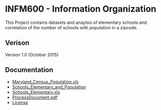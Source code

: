 INFM600 - Information Organization
=======
This Project contains datasets and anaylsis of elementary schools and correlation of the number of schools with population in a zipcode.

Verison
-------------
Version 1.0 (October 2015)

Documentation
-------------

* [Maryland_Census_Population.xls](https://github.com/Rameshb-umd/INFM600/blob/master/Maryland_Census_Population.xls)
* [Schools_Elementary_and_Population](https://github.com/Rameshb-umd/INFM600/blob/master/Schools_Elementary_and_Population.xls)
* [Schools_Elementary.xls](https://github.com/Rameshb-umd/INFM600/blob/master/Schools_Elementary.xls)
* [ProcessDocument.pdf](https://github.com/Rameshb-umd/INFM600/blob/master/ProcessDocument.pdf)
* [License](https://github.com/Rameshb-umd/INFM600/blob/master/LICENSE)



